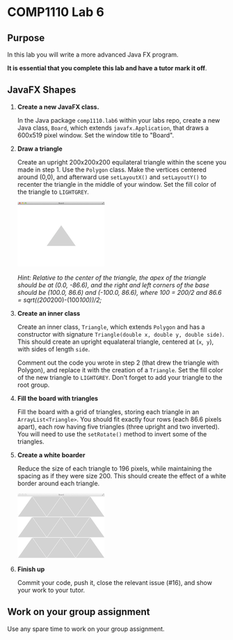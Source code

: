 # COMP1110 Lab 6

## Purpose

In this lab you will write a more advanced Java FX program.

**It is essential that you complete this lab and have a tutor mark it off**.

## JavaFX Shapes

1.  **Create a new JavaFX class.**

    In the Java package `comp1110.lab6` within your labs repo, create a new Java class, `Board`, which extends `javafx.Application`, that draws a 600x519 pixel window.  Set the window title to "Board".

2.  **Draw a triangle**

    Create an upright 200x200x200 equilateral triangle within the scene you made in step 1. Use the `Polygon` class. Make the vertices centered around (0,0), and afterward use `setLayoutX()` and `setLayoutY()` to recenter the triangle in the middle of your window. Set the fill color of the triangle to `LIGHTGREY`.

    ![alt triangle](assets/lab6a.png)
    
    *Hint: Relative to the center of the triangle, the apex of the triangle should be at (0.0, -86.6), and the right and left corners of the base should be (100.0, 86.6) and (-100.0, 86.6), where 100 = 200/2 and 86.6 = sqrt((200*200)-(100*100))/2;*

3.  **Create an inner class**

    Create an inner class, `Triangle`, which extends `Polygon` and has a constructor with signature `Triangle(double x, double y, double side)`. This should create an upright equalateral triangle, centered at (`x`,` y`), with sides of length `side`.

    Comment out the code you wrote in step 2 (that drew the triangle with Polygon), and replace it with the creation of a `Triangle`. Set the fill color of the new triangle to `LIGHTGREY`. Don't forget to add your triangle to the root group.

4.  **Fill the board with triangles**

    Fill the board with a grid of triangles, storing each triangle in an `ArrayList<Triangle>`.  You should fit exactly four rows (each 86.6 pixels apart), each row having five triangles (three upright and two inverted). You will need to use the `setRotate()` method to invert some of the triangles.

5. **Create a white boarder**

    Reduce the size of each triangle to 196 pixels, while maintaining the spacing as if they were size 200. This should create the effect of a white border around each triangle.

    ![alt board](assets/lab6b.png)

6. **Finish up**

    Commit your code, push it, close the relevant issue (#16), and show your work
to your tutor.

## Work on your group assignment

Use any spare time to work on your group assignment.